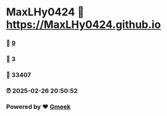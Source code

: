 # MaxLHy0424 :link: https://MaxLHy0424.github.io 
### :page_facing_up: [9](https://MaxLHy0424.github.io/tag.html) 
### :speech_balloon: 3 
### :hibiscus: 33407 
### :alarm_clock: 2025-02-26 20:50:52 
### Powered by :heart: [Gmeek](https://github.com/Meekdai/Gmeek)
